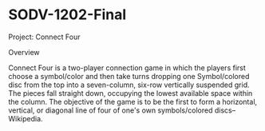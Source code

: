 # SODV-1202-Final

Project: Connect Four

Overview

Connect Four is a two-player connection game in which the players first choose a symbol/color and then take turns dropping one 
Symbol/colored disc from the top into a seven-column, six-row vertically suspended grid. The pieces fall straight down, occupying 
the lowest available space within the column. The objective of the game is to be the first to form a horizontal, vertical, or diagonal 
line of four of one's own symbols/colored discs–Wikipedia.
